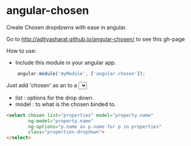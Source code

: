 angular-chosen
==============

Create Chosen dropdowns with ease in angular.

Go to http://adityasharat.github.io/angular-chosen/ to see this gh-page

How to use:

* Include this module in your angular app.
```JavaScript
	angular.module('myModule', ['angular.chosen']);
```

Just add 'chosen' as an to a <select> to convert it to a chosen drop down.
* list : options for the drop down.
* model : to what is the chosen binded to.

```HTML
<select chosen list="properties" model="property.name"
        ng-model="property.name"
        ng-options="p.name as p.name for p in properties"
        class="properties-dropdown">
</select>
```
